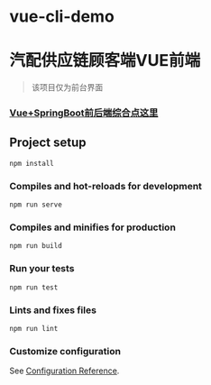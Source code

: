 # vue-cli-demo
# 汽配供应链顾客端VUE前端

> 该项目仅为前台界面

### [Vue+SpringBoot前后端综合点这里](http://)

## Project setup
```
npm install
```

### Compiles and hot-reloads for development
```
npm run serve
```

### Compiles and minifies for production
```
npm run build
```

### Run your tests
```
npm run test
```

### Lints and fixes files
```
npm run lint
```

### Customize configuration
See [Configuration Reference](https://cli.vuejs.org/config/).
